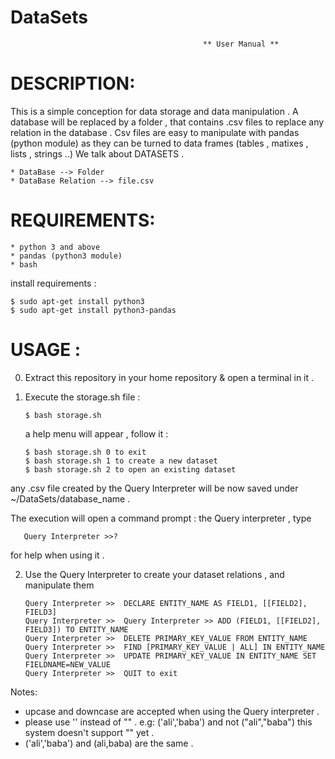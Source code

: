 # DataSets
                                               ** User Manual **
# DESCRIPTION:

This is a simple conception for data storage and data manipulation .
A database will be replaced by a folder , that contains .csv files to replace any relation in the database .
Csv files are easy to manipulate with pandas (python module) as they can be turned to data frames (tables , matixes , lists , strings ..) We talk about DATASETS .
    
    * DataBase --> Folder
    * DataBase Relation --> file.csv         
       
# REQUIREMENTS:

    * python 3 and above
    * pandas (python3 module)
    * bash
    
install requirements :

    $ sudo apt-get install python3
    $ sudo apt-get install python3-pandas

# USAGE :
0) Extract this repository in your home repository & open a terminal in it .
1) Execute the storage.sh file :

       $ bash storage.sh
    
    a help menu will appear , follow it :
         
       $ bash storage.sh 0 to exit                  
       $ bash storage.sh 1 to create a new dataset
       $ bash storage.sh 2 to open an existing dataset
       

any .csv file created by the Query Interpreter will be now saved under ~/DataSets/database_name .
    
The execution will open a command prompt : the Query interpreter , type 

       Query Interpreter >>?
        
 for help when using it .


2) Use the Query Interpreter to create your dataset relations , and manipulate them

    
       Query Interpreter >>  DECLARE ENTITY_NAME AS FIELD1, [[FIELD2], FIELD3]                 
       Query Interpreter >>  Query Interpreter >> ADD (FIELD1, [[FIELD2], FIELD3]) TO ENTITY_NAME                  
       Query Interpreter >>  DELETE PRIMARY_KEY_VALUE FROM ENTITY_NAME                        
       Query Interpreter >>  FIND [PRIMARY_KEY_VALUE | ALL] IN ENTITY_NAME                   
       Query Interpreter >>  UPDATE PRIMARY_KEY_VALUE IN ENTITY_NAME SET FIELDNAME=NEW_VALUE 
       Query Interpreter >>  QUIT to exit                 
       


Notes:

   * upcase and downcase are accepted when using the Query interpreter .
   * please use '' instead of "" . e.g: ('ali','baba') and not ("ali","baba")
        this system doesn't support "<thing>" yet .
   * ('ali','baba') and (ali,baba) are the same .
